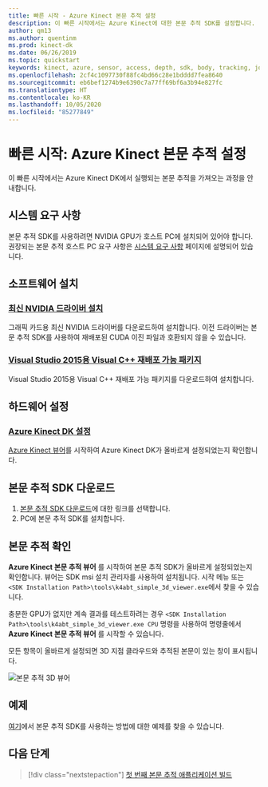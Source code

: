 ```yaml
---
title: 빠른 시작 - Azure Kinect 본문 추적 설정
description: 이 빠른 시작에서는 Azure Kinect에 대한 본문 추적 SDK를 설정합니다.
author: qm13
ms.author: quentinm
ms.prod: kinect-dk
ms.date: 06/26/2019
ms.topic: quickstart
keywords: kinect, azure, sensor, access, depth, sdk, body, tracking, joint, setup, cuda, nvidia
ms.openlocfilehash: 2cf4c1097730f88fc4bd66c28e1bdddd7fea8640
ms.sourcegitcommit: eb6bef1274b9e6390c7a77ff69bf6a3b94e827fc
ms.translationtype: HT
ms.contentlocale: ko-KR
ms.lasthandoff: 10/05/2020
ms.locfileid: "85277849"
---
```

# <a name="quickstart-set-up-azure-kinect-body-tracking"></a>빠른 시작: Azure Kinect 본문 추적 설정

이 빠른 시작에서는 Azure Kinect DK에서 실행되는 본문 추적을 가져오는 과정을 안내합니다.

## <a name="system-requirements"></a>시스템 요구 사항

본문 추적 SDK를 사용하려면 NVIDIA GPU가 호스트 PC에 설치되어 있어야 합니다. 권장되는 본문 추적 호스트 PC 요구 사항은 [시스템 요구 사항](system-requirements.md) 페이지에 설명되어 있습니다.

## <a name="install-software"></a>소프트웨어 설치

### <a name="install-the-latest-nvidia-driver"></a>[최신 NVIDIA 드라이버 설치](https://www.nvidia.com/Download/index.aspx?lang=en-us)

그래픽 카드용 최신 NVIDIA 드라이버를 다운로드하여 설치합니다. 이전 드라이버는 본문 추적 SDK를 사용하여 재배포된 CUDA 이진 파일과 호환되지 않을 수 있습니다.

### <a name="visual-c-redistributable-for-visual-studio-2015"></a>[Visual Studio 2015용 Visual C++ 재배포 가능 패키지](https://www.microsoft.com/en-us/download/details.aspx?id=48145)

Visual Studio 2015용 Visual C++ 재배포 가능 패키지를 다운로드하여 설치합니다. 

## <a name="set-up-hardware"></a>하드웨어 설정

### <a name="set-up-azure-kinect-dk"></a>[Azure Kinect DK 설정](set-up-azure-kinect-dk.md)

[Azure Kinect 뷰어](azure-kinect-viewer.md)를 시작하여 Azure Kinect DK가 올바르게 설정되었는지 확인합니다.

## <a name="download-the-body-tracking-sdk"></a>본문 추적 SDK 다운로드
 
1. [본문 추적 SDK 다운로드](body-sdk-download.md)에 대한 링크를 선택합니다.
2. PC에 본문 추적 SDK를 설치합니다.

## <a name="verify-body-tracking"></a>본문 추적 확인

**Azure Kinect 본문 추적 뷰어** 를 시작하여 본문 추적 SDK가 올바르게 설정되었는지 확인합니다. 뷰어는 SDK msi 설치 관리자를 사용하여 설치됩니다. 시작 메뉴 또는 `<SDK Installation Path>\tools\k4abt_simple_3d_viewer.exe`에서 찾을 수 있습니다.

충분한 GPU가 없지만 계속 결과를 테스트하려는 경우 `<SDK Installation Path>\tools\k4abt_simple_3d_viewer.exe CPU` 명령을 사용하여 명령줄에서 **Azure Kinect 본문 추적 뷰어** 를 시작할 수 있습니다.

모든 항목이 올바르게 설정되면 3D 지점 클라우드와 추적된 본문이 있는 창이 표시됩니다.


![본문 추적 3D 뷰어](./media/quickstarts/samples-simple3dviewer.png)

## <a name="examples"></a>예제

[여기](https://github.com/microsoft/Azure-Kinect-Samples/tree/master/body-tracking-samples)에서 본문 추적 SDK를 사용하는 방법에 대한 예제를 찾을 수 있습니다.

## <a name="next-steps"></a>다음 단계

> [!div class="nextstepaction"]
>[첫 번째 본문 추적 애플리케이션 빌드](build-first-body-app.md)

